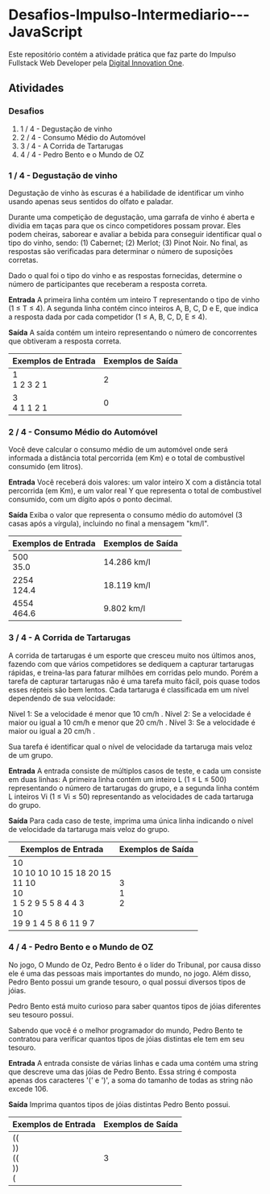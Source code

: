 # Desafios-Impulso-Intermediario---JavaScript
Este repositório contém a atividade prática que faz parte do Impulso Fullstack Web Developer pela [Digital Innovation One](https://digitalinnovation.one/).

## Atividades

### Desafios
1. 1 / 4 - Degustação de vinho
2. 2 / 4 - Consumo Médio do Automóvel
3. 3 / 4 - A Corrida de Tartarugas
4. 4 / 4 - Pedro Bento e o Mundo de OZ

### 1 / 4 - Degustação de vinho
Degustação de vinho às escuras é a habilidade de identificar um vinho usando apenas seus sentidos do olfato e paladar.

Durante uma competição de degustação, uma garrafa de vinho é aberta e dividia em taças para que os cinco competidores possam provar. Eles podem cheiras, saborear e avaliar a bebida para conseguir identificar qual o tipo do vinho, sendo: (1) Cabernet; (2) Merlot; (3) Pinot Noir. No final, as respostas são verificadas para determinar o número de suposições corretas.

Dado o qual foi o tipo do vinho e as respostas fornecidas, determine o número de participantes que receberam a resposta correta.

**Entrada**
A primeira linha contém um inteiro T representando o tipo de vinho (1 ≤ T ≤ 4). A segunda linha contém cinco inteiros A, B, C, D e E, que indica a resposta dada por cada competidor (1 ≤ A, B, C, D, E ≤ 4).

**Saída**
A saída contém um inteiro representando o número de concorrentes que obtiveram a resposta correta.

| Exemplos de Entrada  | Exemplos de Saída   |
| ------- | -------- |
| 1<br>1 2 3 2 1  | 2    |
| 3<br>4 1 1 2 1   | 0    |

### 2 / 4 - Consumo Médio do Automóvel
Você deve calcular o consumo médio de um automóvel onde será informada a distância total percorrida (em Km) e o total de combustível consumido (em litros).

**Entrada**
Você receberá dois valores: um valor inteiro X com a distância total percorrida (em Km), e um valor real Y que representa o total de combustível consumido, com um dígito após o ponto decimal.

**Saída**
Exiba o valor que representa o consumo médio do automóvel (3 casas após a vírgula), incluindo no final a mensagem "km/l".

| Exemplos de Entrada  | Exemplos de Saída   |
| ------- | -------- |
| 500<br>35.0  | 14.286 km/l    |
| 2254<br>124.4   | 18.119 km/l    |
| 4554<br>464.6   | 9.802 km/l    |

### 3 / 4 - A Corrida de Tartarugas
A corrida de tartarugas é um esporte que cresceu muito nos últimos anos, fazendo com que vários competidores se dediquem a capturar tartarugas rápidas, e treina-las para faturar milhões em corridas pelo mundo. Porém a tarefa de capturar tartarugas não é uma tarefa muito fácil, pois quase todos esses répteis são bem lentos. Cada tartaruga é classificada em um nível dependendo de sua velocidade:


Nível 1: Se a velocidade é menor que 10 cm/h .
Nível 2: Se a velocidade é maior ou igual a 10 cm/h e menor que 20 cm/h .
Nível 3: Se a velocidade é maior ou igual a 20 cm/h .

Sua tarefa é identificar qual o nível de velocidade da tartaruga mais veloz de um grupo.

**Entrada**
A entrada consiste de múltiplos casos de teste, e cada um consiste em duas linhas: A primeira linha contém um inteiro L (1 ≤ L ≤ 500) representando o número de tartarugas do grupo, e a segunda linha contém L inteiros Vi (1 ≤ Vi ≤ 50) representando as velocidades de cada tartaruga do grupo.

**Saída**
Para cada caso de teste, imprima uma única linha indicando o nível de velocidade da tartaruga mais veloz do grupo.

| Exemplos de Entrada  | Exemplos de Saída   |
| ------- | -------- |
| 10<br>10 10 10 10 15 18 20 15<br>11 10<br>10<br>1 5 2 9 5 5 8 4 4 3<br>10<br>19 9 1 4 5 8 6 11 9 7  | 3<br>1<br>2<br>    |

### 4 / 4 - Pedro Bento e o Mundo de OZ
No jogo, O Mundo de Oz, Pedro Bento é o líder do Tribunal, por causa disso ele é uma das pessoas mais importantes do mundo, no jogo. Além disso, Pedro Bento possui um grande tesouro, o qual possui diversos tipos de jóias.

Pedro Bento está muito curioso para saber quantos tipos de jóias diferentes seu tesouro possui.

Sabendo que você é o melhor programador do mundo, Pedro Bento te contratou para verificar quantos tipos de jóias distintas ele tem em seu tesouro.

**Entrada**
A entrada consiste de várias linhas e cada uma contém uma string que descreve uma das jóias de Pedro Bento. Essa string é composta apenas dos caracteres '(' e ')', a soma do tamanho de todas as string não excede 106.

**Saída**
Imprima quantos tipos de jóias distintas Pedro Bento possui.

| Exemplos de Entrada  | Exemplos de Saída   |
| ------- | -------- |
| ((<br>))<br>((<br>))<br>(  | 3    |
